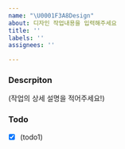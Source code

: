 ```yaml
---
name: "\U0001F3A8Design"
about: 디자인 작업내용을 입력해주세요
title: ''
labels: ''
assignees: ''

---
```


### Descrpiton
(작업의 상세 설명을 적어주세요!)
 
### Todo
- [x] (todo1)
